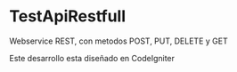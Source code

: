 # TestApiRestfull
Webservice REST, con metodos POST, PUT, DELETE y GET 

Este desarrollo esta diseñado en CodeIgniter
